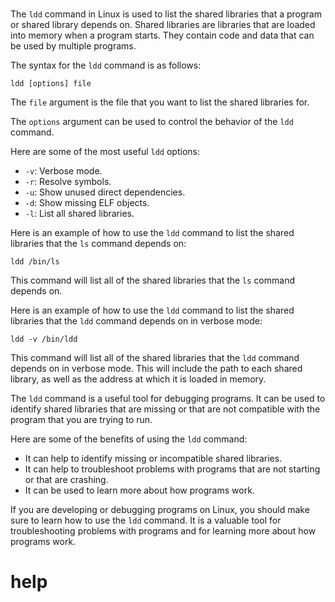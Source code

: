 # 

The `ldd` command in Linux is used to list the shared libraries that a program or shared library depends on. Shared libraries are libraries that are loaded into memory when a program starts. They contain code and data that can be used by multiple programs.

The syntax for the `ldd` command is as follows:

```
ldd [options] file
```

The `file` argument is the file that you want to list the shared libraries for.

The `options` argument can be used to control the behavior of the `ldd` command.

Here are some of the most useful `ldd` options:

* `-v`: Verbose mode.
* `-r`: Resolve symbols.
* `-u`: Show unused direct dependencies.
* `-d`: Show missing ELF objects.
* `-l`: List all shared libraries.

Here is an example of how to use the `ldd` command to list the shared libraries that the `ls` command depends on:

```
ldd /bin/ls
```

This command will list all of the shared libraries that the `ls` command depends on.

Here is an example of how to use the `ldd` command to list the shared libraries that the `ldd` command depends on in verbose mode:

```
ldd -v /bin/ldd
```

This command will list all of the shared libraries that the `ldd` command depends on in verbose mode. This will include the path to each shared library, as well as the address at which it is loaded in memory.

The `ldd` command is a useful tool for debugging programs. It can be used to identify shared libraries that are missing or that are not compatible with the program that you are trying to run.

Here are some of the benefits of using the `ldd` command:

* It can help to identify missing or incompatible shared libraries.
* It can help to troubleshoot problems with programs that are not starting or that are crashing.
* It can be used to learn more about how programs work.

If you are developing or debugging programs on Linux, you should make sure to learn how to use the `ldd` command. It is a valuable tool for troubleshooting problems with programs and for learning more about how programs work.



# help 

```

```
